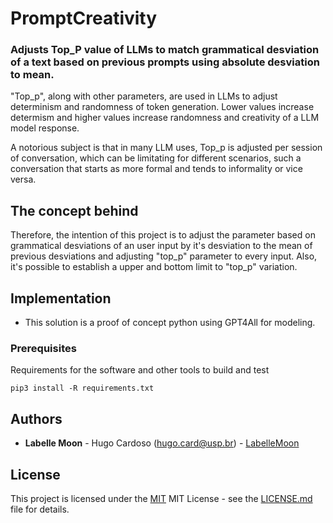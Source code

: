 # PromptCreativity


### Adjusts Top_P value of LLMs to match grammatical desviation of a text based on previous prompts using absolute desviation to mean.

"Top_p", along with other parameters, are used in LLMs to adjust determinism and randomness of token generation. Lower values increase determism and higher values increase randomness and creativity of a LLM model response.

A notorious subject is that in many LLM uses, Top_p is adjusted per session of conversation, which can be limitating for different scenarios, such a conversation that starts as more formal and tends to informality or vice versa. 

## The concept behind

Therefore, the intention of this project is to adjust the parameter based on grammatical desviations of an user input by it's desviation to the mean of previous desviations and adjusting "top_p" parameter to every input. Also, it's possible to establish a upper and bottom limit to "top_p" variation.

## Implementation

- This solution is a proof of concept python using GPT4All for modeling.

### Prerequisites

Requirements for the software and other tools to build and test

`` pip3 install -R requirements.txt ``

## Authors

  - **Labelle Moon** - Hugo Cardoso (hugo.card@usp.br) -
    [LabelleMoon](https://github.com/BelleMoon)

## License

This project is licensed under the [MIT](LICENSE.md)
MIT License - see the [LICENSE.md](LICENSE.md) file for
details.